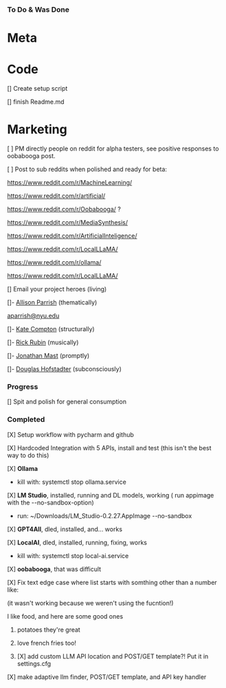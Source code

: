 ### To Do & Was Done

# Meta 


# Code

[] Create setup script

[] finish Readme.md

# Marketing

[  ] PM directly people on reddit for alpha testers, see positive responses to oobabooga post.

[  ] Post to sub reddits when polished and ready for beta:

https://www.reddit.com/r/MachineLearning/

https://www.reddit.com/r/artificial/

https://www.reddit.com/r/Oobabooga/ ?

https://www.reddit.com/r/MediaSynthesis/

https://www.reddit.com/r/ArtificialInteligence/

https://www.reddit.com/r/LocalLLaMA/

https://www.reddit.com/r/ollama/

https://www.reddit.com/r/LocalLLaMA/

[] Email your project heroes (living)

[]- [Allison Parrish](https://www.decontextualize.com) (thematically)

aparrish@nyu.edu

[]- [Kate Compton](https://github.com/galaxykate) (structurally)
 
[]- [Rick Rubin](https://en.wikipedia.org/wiki/Rick_Rubin) (musically)
 
[]- [Jonathan Mast](https://jonathanmast.com/) (promptly)
 
[]- [Douglas Hofstadter](https://en.wikipedia.org/wiki/Douglas_Hofstadter) (subconsciously)

### Progress

[] Spit and polish for general consumption

### Completed


[X] Setup workflow with pycharm and github

[X] Hardcoded Integration with 5 APIs, install and test (this isn't the best way to do this)  

[X] **Ollama**
* kill with: systemctl stop ollama.service

[X] **LM Studio**, installed, running and DL models, working
( run appimage with the --no-sandbox-option)

* run: ~/Downloads/LM_Studio-0.2.27.AppImage --no-sandbox

[X] **GPT4All**, dled, installed, and... works

[X] **LocalAI**, dled, installed, running, fixing, works

* kill with: systemctl stop local-ai.service

[X] **oobabooga**, that was difficult

[X] Fix text edge case where list starts with somthing other than a number like: 

(it wasn't working because we weren't using the fucntion!)

I like food, and here are some good ones

1. potatoes they're great

2. love french fries too!

3. [X] add custom LLM API location and POST/GET template?! Put it in settings.cfg

[X] make adaptive llm finder, POST/GET template, and API key handler 
